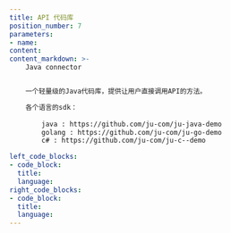 ```yaml
---
title: API 代码库
position_number: 7
parameters:
- name:
content:
content_markdown: >-
    Java connector


    一个轻量级的Java代码库，提供让用户直接调用API的方法。

    各个语言的sdk：
        
        java : https://github.com/ju-com/ju-java-demo
        golang : https://github.com/ju-com/ju-go-demo
        c# : https://github.com/ju-com/ju-c--demo

left_code_blocks:
- code_block:
  title:
  language:
right_code_blocks:
- code_block:
  title:
  language:
---
```

